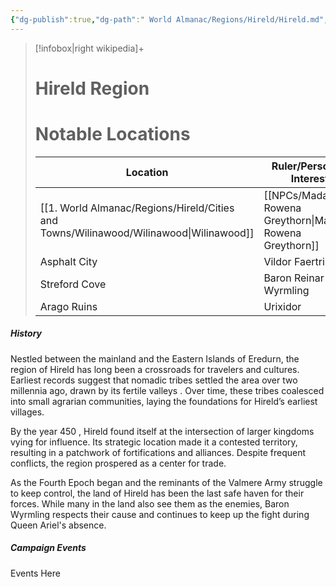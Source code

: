 ```yaml
---
{"dg-publish":true,"dg-path":" World Almanac/Regions/Hireld/Hireld.md","permalink":"/world-almanac/regions/hireld/hireld/"}
---
```



> [!infobox|right wikipedia]+
> # Hireld Region
> # Notable Locations
 >|  Location |  Ruler/Person of Interest |
> | ---- | --- |
> | [[1. World Almanac/Regions/Hireld/Cities and Towns/Wilinawood/Wilinawood\|Wilinawood]] | [[NPCs/Madame Rowena Greythorn\|Madame Rowena Greythorn]] |
> | Asphalt City | Vildor Faertrin|
> | Streford Cove | Baron Reinar Wyrmling|
> | Arago Ruins| Urixidor

##### History

Nestled between the mainland and the Eastern Islands of Eredurn, the region of Hireld has long been a crossroads for travelers and cultures. Earliest records suggest that nomadic tribes settled the area over two millennia ago, drawn by its fertile valleys . Over time, these tribes coalesced into small agrarian communities, laying the foundations for Hireld’s earliest villages.

By the year 450 , Hireld found itself at the intersection of larger kingdoms vying for influence. Its strategic location made it a contested territory, resulting in a patchwork of fortifications and alliances. Despite frequent conflicts, the region prospered as a center for trade. 

As the Fourth Epoch began and the reminants of the Valmere Army struggle to keep control, the land of Hireld has been the last safe haven for their forces. While many in the land also see them as the enemies, Baron Wyrmling respects their cause and continues to keep up the fight during Queen Ariel's absence.



##### Campaign Events

Events Here
